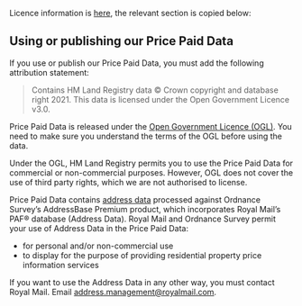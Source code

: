Licence information is [here](https://www.gov.uk/government/statistical-data-sets/price-paid-data-downloads), the relevant section is copied below:

## Using or publishing our Price Paid Data

If you use or publish our Price Paid Data, you must add the following attribution statement:

> Contains HM Land Registry data © Crown copyright and database right 2021. This data is licensed under the Open Government Licence v3.0.

Price Paid Data is released under the [Open Government Licence (OGL)](http://www.nationalarchives.gov.uk/doc/open-government-licence/version/3/). You need to make sure you understand the terms of the OGL before using the data.

Under the OGL, HM Land Registry permits you to use the Price Paid Data for commercial or non-commercial purposes. However, OGL does not cover the use of third party rights, which we are not authorised to license.

Price Paid Data contains [address data](#address-data) processed against Ordnance Survey’s AddressBase Premium product, which incorporates Royal Mail’s PAF® database (Address Data). Royal Mail and Ordnance Survey permit your use of Address Data in the Price Paid Data:

- for personal and/or non-commercial use
- to display for the purpose of providing residential property price information services

If you want to use the Address Data in any other way, you must contact Royal Mail. Email [address.management@royalmail.com](mailto:address.management@royalmail.com).
